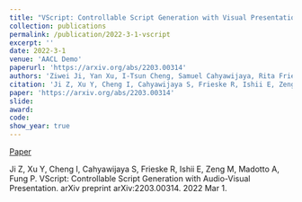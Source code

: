 ```yaml
---
title: "VScript: Controllable Script Generation with Visual Presentation"
collection: publications
permalink: /publication/2022-3-1-vscript
excerpt: ''
date: 2022-3-1
venue: 'AACL Demo'
paperurl: 'https://arxiv.org/abs/2203.00314'
authors: 'Ziwei Ji, Yan Xu, I-Tsun Cheng, Samuel Cahyawijaya, Rita Frieske, Etsuko Ishii, Min Zeng, Andrea Madotto, Pascale Fung'
citation: 'Ji Z, Xu Y, Cheng I, Cahyawijaya S, Frieske R, Ishii E, Zeng M, Madotto A, Fung P. VScript: Controllable Script Generation with Audio-Visual Presentation. arXiv preprint arXiv:2203.00314. 2022 Mar 1.'
paper: 'https://arxiv.org/abs/2203.00314'
slide:
award:
code:
show_year: true
---
```

[Paper](https://arxiv.org/abs/2203.00314)

Ji Z, Xu Y, Cheng I, Cahyawijaya S, Frieske R, Ishii E, Zeng M, Madotto A, Fung P. VScript: Controllable Script Generation with Audio-Visual Presentation. arXiv preprint arXiv:2203.00314. 2022 Mar 1.
